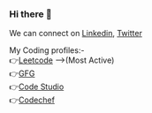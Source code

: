 ### Hi there 👋

<!--
**pragya9460/pragya9460** is a ✨ _special_ ✨ repository because its `README.md` (this file) appears on your GitHub profile.

Here are some ideas to get you started:

- 🔭 I’m currently working on ...
- 🌱 I’m currently learning ...
- 👯 I’m looking to collaborate on ...
- 🤔 I’m looking for help with ...
- 💬 Ask me about ...
- 📫 How to reach me: ...
- 😄 Pronouns: ...
- ⚡ Fun fact: ...
-->

We can connect on [Linkedin](https://www.linkedin.com/in/pragya9460/), [Twitter](https://twitter.com/Pragya9460)

My Coding profiles:-    
👉[Leetcode](https://leetcode.com/pragya9460/)   -->(Most Active)  
👉[GFG](https://auth.geeksforgeeks.org/user/pragyajnv13/practice)        
👉[Code Studio](https://www.codingninjas.com/codestudio/profile/bd0b9adb-cbff-4f65-b018-6c0f3202a804)    
👉[Codechef](https://www.codechef.com/users/pragya9460)    

